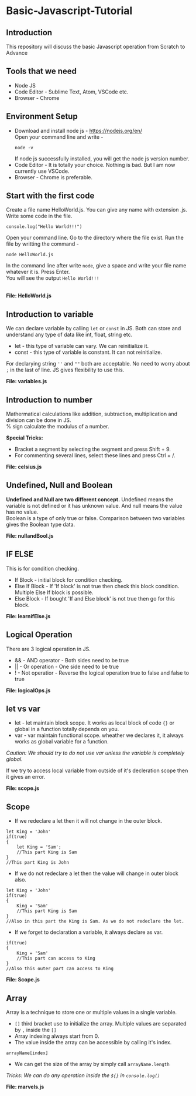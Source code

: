 # Basic-Javascript-Tutorial
## Introduction
This repository will discuss the basic Javascript operation from Scratch to Advance
## Tools that we need
- Node JS
- Code Editor - Sublime Text, Atom, VSCode etc.
- Browser - Chrome
## Environment Setup
- Download and install node js - https://nodejs.org/en/<br>
    Open your command line and write -
    ```
    node -v
    ```
    If node js successfully installed, you will get the node js version number.
- Code Editor - It is totally your choice. Nothing is bad. But I am now currently use VSCode.
- Browser - Chrome is preferable.
## Start with the first code
Create a file name HelloWorld.js. You can give any name with extension .js.
Write some code in the file.
```
console.log("Hello World!!!")
```
Open your command line. Go to the directory where the file exist. Run the file by writting the command - 
```
node HelloWorld.js
```
In the command line after write `node`, give a space and write your file name whatever it is. Press Enter. 
<br>You will see the output `Hello World!!!`

<br><b>File: HelloWorld.js</b>
## Introduction to variable
We can declare variable by calling `let` or `const` in JS. Both can store and understand any type of data like int, float, string etc.
- let - this type of variable can vary. We can reinitialize it.
- const - this type of variable is constant. It can not reinitialize.
<p>For declarying string <code>''</code> and <code>""</code> both are acceptable.
No need to worry about <code>;</code> in the last of line. JS gives flexibility to use this.<br>

<b>File: variables.js</b></p>

## Introduction to number
Mathermatical calculations like addition, subtraction, multiplication and division can be done in JS.<br>
% sign calculate the modulus of a number.<br>

<b>Special Tricks:</b>
- Bracket a segment by selecting the segment and press Shift + 9.
- For commenting several lines, select these lines and press Ctrl + /.<br>

<b>File: celsius.js</b>
## Undefined, Null and Boolean
<b>Undefined and Null are two different concept.</b> Undefined means the variable is not defined or it has unknown value. And null means the value has no value.<br>
Boolean is a type of only true or false. Comparison between two variables gives the Boolean type data.

<b>File: nullandBool.js</b>
## IF ELSE 
This is for condition checking.
- If Block - initial block for condition checking. 
- Else If Block - If 'If block' is not true then check this block condition. Multiple Else If block is possible.
- Else Block - If bought 'If and Else block' is not true then go for this block.

<b>File: learnifElse.js</b>
## Logical Operation
There are 3 logical operation in JS.
- && - AND operator - Both sides need to be true
- || - Or operation - One side need to be true
- ! - Not operatior - Reverse the logical operation true to false and false to true

<b>File: logicalOps.js</b>
## let vs var
- let - let maintain block scope. It works as local block of code `{}` or global in a function totally depends on you.
- var - var maintain functional scope. wheather we declares it, it always works as global variable for a function.<br>

<i>Caution: We should try to do not use var unless the variable is completely global.</i><br>

If we try to access local variable from outside of it's decleration scope then it gives an error.

<b>File: scope.js</b>
## Scope
- If we redeclare a let then it will not change in the outer block.<br>
```
let King = 'John'
if(true)
{
    let King = 'Sam';
    //This part King is Sam
}
//This part King is John
```
- If we do not redeclare a let then the value will change in outer block also.<br>
```
let King = 'John'
if(true)
{
    King = 'Sam'
    //This part King is Sam
}
//Also in this part the King is Sam. As we do not redeclare the let.
```
- If we forget to declaration a variable, it always declare as var.<br>
```
if(true)
{
    King = 'Sam'
    //This part can access to King
}
//Also this outer part can access to King
```

<b>File: Scope.js</b>
## Array
Array is a technique to store one or multiple values in a single variable.
- `[]` third bracket use to initialize the array. Multiple values are separated by `,` inside the `[]`
- Array indexing always start from 0.
- The value inside the array can be accessible by calling it's index.<br>
```
arrayName[index]
```
- We can get the size of the array by simply call `arrayName.length`<br>

<i>Tricks: We can do any operation inside the `${}` in `console.log()`</i>

<b>File: marvels.js</b>
